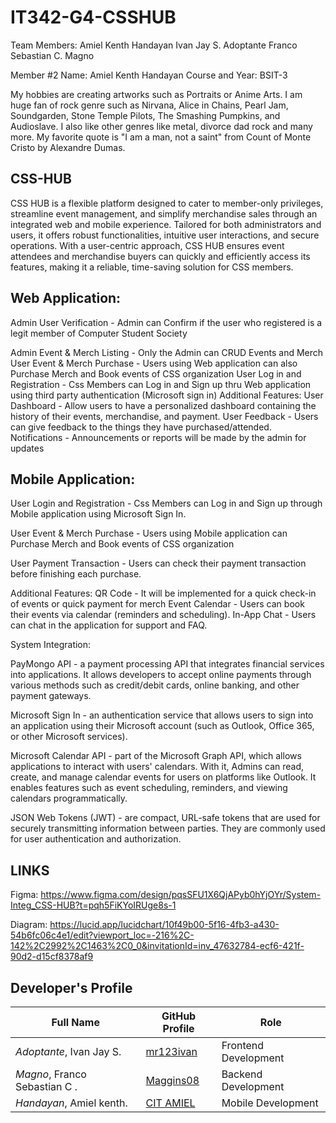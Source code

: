 # IT342-G4-CSSHUB
Team Members: 
Amiel Kenth Handayan
Ivan Jay S. Adoptante
Franco Sebastian C. Magno

Member #2
Name: Amiel Kenth Handayan
Course and Year: BSIT-3

My hobbies are creating artworks such as Portraits or Anime Arts. I am huge fan of rock genre such as Nirvana, Alice in Chains, Pearl Jam, Soundgarden, Stone Temple Pilots, The Smashing Pumpkins, and Audioslave. I also like other genres like metal, divorce dad rock and many more. My favorite quote is "I am a man, not a saint" from Count of Monte Cristo by Alexandre Dumas.


## CSS-HUB

CSS HUB is a flexible platform designed to cater to member-only privileges, streamline event management, and simplify merchandise sales through an integrated web and mobile experience. Tailored for both administrators and users, it offers robust functionalities, intuitive user interactions, and secure operations. With a user-centric approach, CSS HUB ensures event attendees and merchandise buyers can quickly and efficiently access its features, making it a reliable, time-saving solution for CSS members.


## Web Application:  
Admin User Verification - Admin can Confirm if the user who registered is a legit member of Computer Student Society

Admin Event & Merch Listing - Only the Admin can CRUD Events and Merch
User Event & Merch Purchase - Users using Web application can also Purchase Merch and Book events of CSS organization
User Log in and Registration - Css Members can Log in and Sign up thru Web application using third party authentication (Microsoft sign in)
Additional Features:
User Dashboard - Allow users to have a personalized dashboard containing the history of their events, merchandise, and payment.
User Feedback - Users can give feedback to the things they have purchased/attended.
Notifications - Announcements or reports will be made by the admin for updates



## Mobile Application:  
User Login and Registration - Css Members can Log in and Sign up through Mobile application using Microsoft Sign In.

User Event & Merch Purchase - Users using Mobile application can Purchase Merch and Book events of CSS organization

User Payment Transaction - Users can check their payment transaction before finishing each purchase.

Additional Features:
QR Code - It will be implemented for a quick check-in of events or quick payment for merch
Event Calendar - Users can book their events via calendar (reminders and scheduling).
In-App Chat - Users can chat in the application for support and FAQ.


System Integration:

PayMongo API - a payment processing API that integrates financial services into applications. It allows developers to accept online payments through various methods such as credit/debit cards, online banking, and other payment gateways.

Microsoft Sign In - 	an authentication service that allows users to sign into an application using their Microsoft account (such as Outlook, Office 365, or other Microsoft services).

Microsoft Calendar API - part of the Microsoft Graph API, which allows applications to interact with users' calendars. With it, Admins can read, create, and manage calendar events for users on platforms like Outlook. It enables features such as event scheduling, reminders, and viewing calendars programmatically.

JSON Web Tokens (JWT) - are compact, URL-safe tokens that are used for securely transmitting information between parties. They are commonly used for user authentication and authorization.

## LINKS

Figma: https://www.figma.com/design/pqsSFU1X6QjAPyb0hYjOYr/System-Integ_CSS-HUB?t=pqh5FiKYoIRUge8s-1

Diagram: https://lucid.app/lucidchart/10f49b00-5f16-4fb3-a430-54b6fc06c4e1/edit?viewport_loc=-216%2C-142%2C2992%2C1463%2C0_0&invitationId=inv_47632784-ecf6-421f-90d2-d15cf8378af9

## Developer's Profile

| Full Name                    | GitHub Profile                                        | Role                   |
| ---------------------------- | ----------------------------------------------------- | ---------------------- |
| *Adoptante*, Ivan Jay S. | [mr123ivan](https://github.com/mr123ivan)                   | Frontend Development |
| *Magno*, Franco Sebastian C .   | [Maggins08](https://github.com/Maggins08)               | Backend Development     |
| *Handayan*, Amiel kenth.   | [CIT AMIEL](https://github.com/GoinHacky) | Mobile Development |